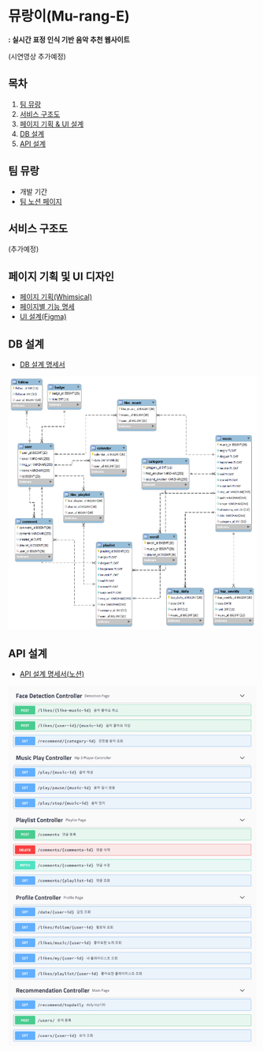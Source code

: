 # 뮤랑이(Mu-rang-E)
 **: 실시간 표정 인식 기반 음악 추천 웹사이트**

(시연영상 추가예정)

## 목차

1. [팀 뮤랑](#팀-뮤랑)
2. [서비스 구조도](#서비스-구조도)
3. [페이지 기획 & UI 설계](#페이지-기획-및-ui-디자인)
4. [DB 설계](#db-설계)
5. [API 설계](#api-설계)

## 팀 뮤랑

- 개발 기간
- [팀 노션 페이지](https://www.notion.so/Mu-rang-E-7f27831660944722ab52bddffee156fa)

## 서비스 구조도

(추가예정)

## 페이지 기획 및 UI 디자인

- [페이지 기획(Whimsical)](https://whimsical.com/mu-rang-e-ui-ux-W8eSUqt6YVZwtEMDd8TAZk)
- [페이지별 기능 명세](https://www.notion.so/8d102795685049f6b4c82b2804ea80f1)
- [UI 설계(Figma)](https://www.figma.com/file/XwR1kwDMdNgHwesY5C0jMs/%EB%AE%A4%EB%9E%91%EC%9D%B4(Mu-rang_E)?node-id=0%3A1)


## DB 설계
- [DB 설계 명세서](https://github.com/2022-project/MurnagE/issues/1)

![img.png](img.png)

## API 설계
- [API 설계 명세서(노션)](https://www.notion.so/API-ed240b43b77249d3bf473ce0441f0d7a)

![img_1.png](img_1.png)

